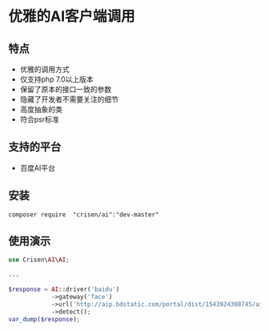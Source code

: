 # 优雅的AI客户端调用

## 特点

- 优雅的调用方式
- 仅支持php 7.0以上版本
- 保留了原本的接口一致的参数
- 隐藏了开发者不需要关注的细节
- 高度抽象的类
- 符合psr标准

## 支持的平台

- 百度AI平台

## 安装

~~~
composer require  "crisen/ai":"dev-master"
~~~

## 使用演示

~~~php
use Crisen\AI\AI;

...
    
$response = AI::driver('baidu')
			->gateway('face')
			->url('http://aip.bdstatic.com/portal/dist/1543924308745/ai_images/logo.png')
			->detect();
var_dump($response);

~~~



